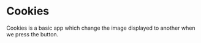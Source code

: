 # Cookies

Cookies is a basic app which change the image displayed to another when we press the button.
